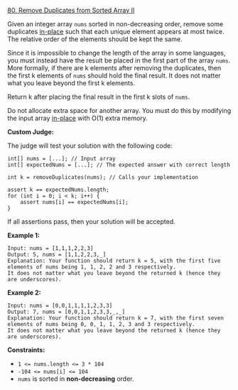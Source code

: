 [80. Remove Duplicates from Sorted Array II](https://leetcode.com/problems/remove-duplicates-from-sorted-array-ii/)

Given an integer array `nums` sorted in non-decreasing order, remove some duplicates [in-place](https://en.wikipedia.org/wiki/In-place_algorithm) such that each unique element appears at most twice. The relative order of the elements should be kept the same.

Since it is impossible to change the length of the array in some languages, you must instead have the result be placed in the first part of the array `nums`. More formally, if there are k elements after removing the duplicates, then the first k elements of `nums` should hold the final result. It does not matter what you leave beyond the first k elements.

Return k after placing the final result in the first k slots of `nums`.

Do not allocate extra space for another array. You must do this by modifying the input array [in-place](https://en.wikipedia.org/wiki/In-place_algorithm) with O(1) extra memory.

__Custom Judge:__

The judge will test your solution with the following code:

    int[] nums = [...]; // Input array
    int[] expectedNums = [...]; // The expected answer with correct length

    int k = removeDuplicates(nums); // Calls your implementation

    assert k == expectedNums.length;
    for (int i = 0; i < k; i++) {
        assert nums[i] == expectedNums[i];
    }

If all assertions pass, then your solution will be accepted.

__Example 1:__

    Input: nums = [1,1,1,2,2,3]
    Output: 5, nums = [1,1,2,2,3,_]
    Explanation: Your function should return k = 5, with the first five elements of nums being 1, 1, 2, 2 and 3 respectively.
    It does not matter what you leave beyond the returned k (hence they are underscores).

__Example 2:__

    Input: nums = [0,0,1,1,1,1,2,3,3]
    Output: 7, nums = [0,0,1,1,2,3,3,_,_]
    Explanation: Your function should return k = 7, with the first seven elements of nums being 0, 0, 1, 1, 2, 3 and 3 respectively.
    It does not matter what you leave beyond the returned k (hence they are underscores).

__Constraints:__

-    `1 <= nums.length <= 3 * 104`
-    `-104 <= nums[i] <= 104`
-    `nums` is sorted in __non-decreasing__ order.


